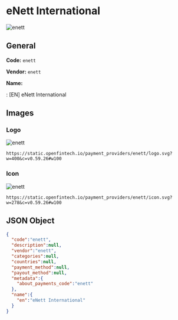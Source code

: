 
# eNett International 
![enett](https://static.openfintech.io/payment_providers/enett/logo.svg?w=400&c=v0.59.26#w100)  

## General 
 
**Code:** `enett` 
 
**Vendor:** `enett` 
 
**Name:** 
 
:	[EN] eNett International 
 

## Images 

### Logo 
 
![enett](https://static.openfintech.io/payment_providers/enett/logo.svg?w=400&c=v0.59.26#w100)  

```
https://static.openfintech.io/payment_providers/enett/logo.svg?w=400&c=v0.59.26#w100
```  

### Icon 
 
![enett](https://static.openfintech.io/payment_providers/enett/icon.svg?w=278&c=v0.59.26#w100)  

```
https://static.openfintech.io/payment_providers/enett/icon.svg?w=278&c=v0.59.26#w100
```  

## JSON Object 

```json
{
  "code":"enett",
  "description":null,
  "vendor":"enett",
  "categories":null,
  "countries":null,
  "payment_method":null,
  "payout_method":null,
  "metadata":{
    "about_payments_code":"enett"
  },
  "name":{
    "en":"eNett International"
  }
}
```  
